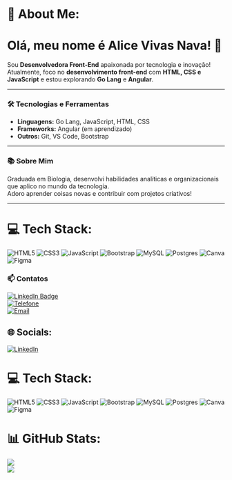# 💫 About Me:
# Olá, meu nome é Alice Vivas Nava! 👋

Sou **Desenvolvedora Front-End** apaixonada por tecnologia e inovação!  
Atualmente, foco no **desenvolvimento front-end** com **HTML, CSS e JavaScript** e estou explorando **Go Lang** e **Angular**.

---

### 🛠️ Tecnologias e Ferramentas  
- **Linguagens:** Go Lang, JavaScript, HTML, CSS  
- **Frameworks:** Angular (em aprendizado)  
- **Outros:** Git, VS Code, Bootstrap  

---

### 📚 Sobre Mim  
Graduada em Biologia, desenvolvi habilidades analíticas e organizacionais que aplico no mundo da tecnologia.  
Adoro aprender coisas novas e contribuir com projetos criativos!

---
# 💻 Tech Stack:
![HTML5](https://img.shields.io/badge/html5-%23E34F26.svg?style=for-the-badge&logo=html5&logoColor=white) ![CSS3](https://img.shields.io/badge/css3-%231572B6.svg?style=for-the-badge&logo=css3&logoColor=white) ![JavaScript](https://img.shields.io/badge/javascript-%23323330.svg?style=for-the-badge&logo=javascript&logoColor=%23F7DF1E) ![Bootstrap](https://img.shields.io/badge/bootstrap-%238511FA.svg?style=for-the-badge&logo=bootstrap&logoColor=white) ![MySQL](https://img.shields.io/badge/mysql-4479A1.svg?style=for-the-badge&logo=mysql&logoColor=white) ![Postgres](https://img.shields.io/badge/postgres-%23316192.svg?style=for-the-badge&logo=postgresql&logoColor=white) ![Canva](https://img.shields.io/badge/Canva-%2300C4CC.svg?style=for-the-badge&logo=Canva&logoColor=white) ![Figma](https://img.shields.io/badge/figma-%23F24E1E.svg?style=for-the-badge&logo=figma&logoColor=white)

### 📫 Contatos  

[![LinkedIn Badge](https://img.shields.io/badge/-LinkedIn-0A66C2?style=flat-square&logo=linkedin&logoColor=white)](https://linkedin.com/in/seu_usuario)  
[![Telefone](https://img.shields.io/badge/-Telefone-25D366?style=flat-square&logo=whatsapp&logoColor=white)](tel:+5561998171173)  
[![Email](https://img.shields.io/badge/-Email-D14836?style=flat-square&logo=gmail&logoColor=white)](mailto:vivasn.alice@gmail.com)

## 🌐 Socials:
[![LinkedIn](https://img.shields.io/badge/LinkedIn-%230077B5.svg?logo=linkedin&logoColor=white)](https://linkedin.com/in/www.linkedin.com/in/alice-vivas-nava) 

# 💻 Tech Stack:
![HTML5](https://img.shields.io/badge/html5-%23E34F26.svg?style=for-the-badge&logo=html5&logoColor=white) ![CSS3](https://img.shields.io/badge/css3-%231572B6.svg?style=for-the-badge&logo=css3&logoColor=white) ![JavaScript](https://img.shields.io/badge/javascript-%23323330.svg?style=for-the-badge&logo=javascript&logoColor=%23F7DF1E) ![Bootstrap](https://img.shields.io/badge/bootstrap-%238511FA.svg?style=for-the-badge&logo=bootstrap&logoColor=white) ![MySQL](https://img.shields.io/badge/mysql-4479A1.svg?style=for-the-badge&logo=mysql&logoColor=white) ![Postgres](https://img.shields.io/badge/postgres-%23316192.svg?style=for-the-badge&logo=postgresql&logoColor=white) ![Canva](https://img.shields.io/badge/Canva-%2300C4CC.svg?style=for-the-badge&logo=Canva&logoColor=white) ![Figma](https://img.shields.io/badge/figma-%23F24E1E.svg?style=for-the-badge&logo=figma&logoColor=white)
# 📊 GitHub Stats:
<!--![](https://github-readme-stats.vercel.app/api?username=alicevnava&theme=dark&hide_border=true&include_all_commits=false&count_private=false)<br/>-->
![](https://github-readme-streak-stats.herokuapp.com/?user=alicevnava&theme=dark&hide_border=true)<br/>
![](https://github-readme-stats.vercel.app/api/top-langs/?username=alicevnava&theme=dark&hide_border=true&include_all_commits=false&count_private=false&layout=compact)

<!-- Proudly created with GPRM ( https://gprm.itsvg.in ) -->
